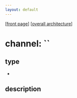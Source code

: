 ```yaml
---
layout: default
---
```

\[[front page](../overall-architecture.html)\] \[[overall architecture](../overall-architecture.html)\]



# channel: ``



## type

* 



## description


